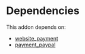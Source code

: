 # Dependencies

This addon depends on:

- [website_payment](https://github.com/bringout/oca-ocb-website/tree/788e7f32fd5041ab360d8f77cfd016012d805e7b/odoo-bringout-oca-ocb-website_payment)
- [payment_paypal](../../odoo-bringout-oca-ocb-payment_paypal)
